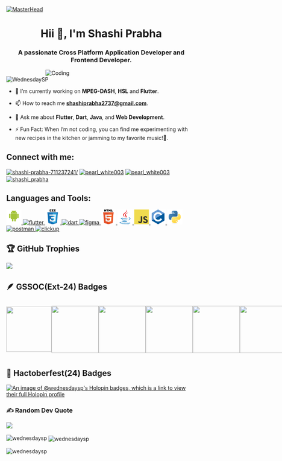 [![MasterHead](https://img.freepik.com/free-vector/mobile-application-tupography-banner-with-mobile-device-symbols-flat-illustration_1284-29498.jpg?w=1380&t=st=1707575966~exp=1707576566~hmac=d141e7d3a0aea101f57ee3a1d73c17ff16a794cedfb9f7f918854e923d0b6a34)](https://rishavchanda.io)
<h1 align="center">Hii 👋, I'm Shashi Prabha</h1>
<h3 align="center">A passionate Cross Platform Application Developer and Frontend Developer.</h3>
<img  align="right"  alt="Coding" width="400" src="https://user-images.githubusercontent.com/74038190/221352975-94759904-aa4c-4032-a8ab-b546efb9c478.gif"> 
<p align="left"> <img src="https://komarev.com/ghpvc/?username=wednesdaysp&label=PROFILE+VIEWS&color=0e75b6&style=plastic&abbreviated=true" alt="WednesdaySP" /> </p>

- 🔭 I’m currently working on **MPEG-DASH**, **HSL** and **Flutter**.
  
- 📫 How to reach me **shashiprabha2737@gmail.com**.
  
- 💬 Ask me about **Flutter**, **Dart**, **Java**, and **Web Development**.
  
- ⚡ Fun Fact: When I’m not coding, you can find me experimenting with new recipes in the kitchen or jamming to my favorite music!🎵.


## Connect with me:
<p align="left">
<a href="https://linkedin.com/in/shashi-prabha-711237241/" target="blank"><img align="center" src="https://raw.githubusercontent.com/rahuldkjain/github-profile-readme-generator/master/src/images/icons/Social/linked-in-alt.svg" alt="shashi-prabha-711237241/" height="30" width="40" /></a>
<a href="https://instagram.com/pearl_white003" target="blank"><img align="center" src="https://raw.githubusercontent.com/rahuldkjain/github-profile-readme-generator/master/src/images/icons/Social/instagram.svg" alt="pearl_white003" height="30" width="40" /></a>
<a href="https://twitter.com/ShashiPrab14764" target="blank"><img align="center" src="https://raw.githubusercontent.com/rahuldkjain/github-profile-readme-generator/master/src/images/icons/Social/twitter.svg" alt="pearl_white003" height="30" width="40" /></a>
<a href="https://discord.com/channels/@me" target="blank"><img align="center" src="https://github.com/user-attachments/assets/866ec66e-3ef0-4c48-918a-7734aaecb658" alt="shashi_prabha" height="30" width="40"/></a>
</p>

## Languages and Tools:
<p align="left"> <a href="https://developer.android.com" target="_blank" rel="noreferrer"> <img src="https://raw.githubusercontent.com/devicons/devicon/master/icons/android/android-original-wordmark.svg" alt="android" width="40" height="40"/> </a> <a href="https://flutter.dev" target="_blank" rel="noreferrer"> <img src="https://www.vectorlogo.zone/logos/flutterio/flutterio-icon.svg" alt="flutter" width="40" height="40"/> </a>  <a href="https://www.w3schools.com/css/" target="_blank" rel="noreferrer"> <img src="https://raw.githubusercontent.com/devicons/devicon/master/icons/css3/css3-original-wordmark.svg" alt="css3" width="40" height="40"/> </a> <a href="https://dart.dev" target="_blank" rel="noreferrer"> <img src="https://www.vectorlogo.zone/logos/dartlang/dartlang-icon.svg" alt="dart" width="40" height="40"/> </a> <a href="https://www.figma.com/" target="_blank" rel="noreferrer"> <img src="https://www.vectorlogo.zone/logos/figma/figma-icon.svg" alt="figma" width="40" height="40"/> </a>  <a href="https://www.w3.org/html/" target="_blank" rel="noreferrer"> <img src="https://raw.githubusercontent.com/devicons/devicon/master/icons/html5/html5-original-wordmark.svg" alt="html5" width="40" height="40"/> </a> <a href="https://www.java.com" target="_blank" rel="noreferrer"> <img src="https://raw.githubusercontent.com/devicons/devicon/master/icons/java/java-original.svg" alt="java" width="40" height="40"/> </a> <a href="https://developer.mozilla.org/en-US/docs/Web/JavaScript" target="_blank" rel="noreferrer"> <img src="https://raw.githubusercontent.com/devicons/devicon/master/icons/javascript/javascript-original.svg" alt="javascript" width="40" height="40"/> </a> <a href="https://www.cprogramming.com/" target="_blank" rel="noreferrer"> <img src="https://raw.githubusercontent.com/devicons/devicon/master/icons/c/c-original.svg" alt="c" width="40" height="40"/> </a> <a href="https://www.python.org" target="_blank" rel="noreferrer"> <img src="https://raw.githubusercontent.com/devicons/devicon/master/icons/python/python-original.svg" alt="python" width="40" height="40"/> </a> <a href="https://www.postman.com/" target="_blank" rel="noreferrer"> <img src="https://cdn.worldvectorlogo.com/logos/postman.svg" alt="postman" width="40" height="40"/> </a>  <a href="https://clickup.com/lp?utm_source=google&utm_medium=cpc&utm_campaign=gs_cpc_arlv_nnc_brand_trial_all-devices_troas_lp_x_all-departments_x_brand&utm_content=all-countries_kw-target_text_all-industries_all-features_all-use-cases_clickup_features_productivity_broad&utm_term=b_clickup%20productivity&utm_creative=657686021884_BrandChampion-03072023_rsa&utm_custom1=&utm_custom2=&gad_source=1&gclid=CjwKCAjwqf20BhBwEiwAt7dtdaScXgyL-F_yprC9uXN_qL_kRXmNHA-ZoiBnSV-R4U_vwPQ2JKjuxBoCozYQAvD_BwE" target="_blank" rel="noreferrer"> <img src="https://i.scdn.co/image/ab6761610000e5eb85f93be32018d299b620bcf3" alt="clickup" width="40" height="40"/> </a> 
</p>

## 🏆 GitHub Trophies
![](https://github-profile-trophy.vercel.app/?username=WednesdaySP&theme=radical&no-frame=false&no-bg=false&margin-w=1) 

## 🪶 GSSOC(Ext-24) Badges 
<div style='display:flex; align-items:center; gap: 10;' align='center'>
  <img src="https://github.com/user-attachments/assets/b34e3ec1-fb40-4576-ad1a-60144697e8bb" width="120px" height="120px" />
  <img src="https://github.com/user-attachments/assets/74bce500-f305-411c-97ba-2b47ba029825" width="125px" height="125px" />
  <img src="https://github.com/user-attachments/assets/29f9614e-b8d6-428a-b38c-9f4f5d29b661" width="125px" height="125px" />
  <img src="https://github.com/user-attachments/assets/0f3b975d-a704-4930-996f-d0eb8c677b02" width="125px" height="125px" />
  <img src="https://github.com/user-attachments/assets/288e5321-f91c-4a6c-869c-11d00952c486" width="125px" height="125px" />
  <img src="https://github.com/user-attachments/assets/bcd64598-64c4-4eee-9b74-22502fd8c78c" width="125px" height="125px" />
  <img src="https://github.com/user-attachments/assets/2ff52b15-464b-4b1c-a30f-896328490467" width="125px" height="125px" />
  <img src="https://github.com/user-attachments/assets/ab45541a-faaa-43b7-adc0-3f2d53f8c48c" width="125px" height="125px" />
  <img src="https://raw.githubusercontent.com/GSSoC24/Contributor/refs/heads/main/assets/Git%20Explorer.png" width="150px" height="150px" />
</div>

## 🦖 Hactoberfest(24) Badges 
[![An image of @wednesdaysp's Holopin badges, which is a link to view their full Holopin profile](https://holopin.me/wednesdaysp)](https://holopin.io/@wednesdaysp)

### ✍️ Random Dev Quote
![](https://quotes-github-readme.vercel.app/api?type=horizontal&theme=tokyonight)

<p><img align="left" src="https://github-readme-stats.vercel.app/api/top-langs?username=wednesdaysp&show_icons=true&locale=en&layout=compact&theme=dark&hide_border=false" alt="wednesdaysp" /></p>

<p>&nbsp;<img align="center" src="https://github-readme-stats.vercel.app/api?username=wednesdaysp&show_icons=true&locale=en&theme=dark&hide_border=false&include_all_commits=true&count_private=true" alt="wednesdaysp" /></p>

<p><img align="center" src="https://github-readme-streak-stats.herokuapp.com/?user=wednesdaysp&theme=dark&hide_border=false" alt="wednesdaysp" /></p>
<!---readme editor tool: https://readme.so/editor--->
